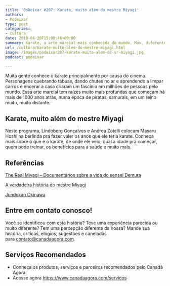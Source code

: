 ```yaml
---
title: 'PoDeixar #207: Karate, muito além do mestre Miyagi'
authors:
- Podeixar
type: post
categories:
- cultura
date: 2018-08-20T15:00:46+00:00
summary: Karate, a arte marcial mais conhecida do mundo. Mas, diferente do imaginário popular, o Karate é muito mais do que lavar o carro e encerar o chão.
url: /cultura/karate-muito-alem-do-mestre-miyagi.html
image: /images/podeixar207-karate-muito-alem-do-sr-miyagi.jpg
podcast: podeixar

---
```

Muita gente conhece o karate principalmente por causa do cinema. Personagens quebrando tábuas, dando chutes no ar e aprendendo a limpar carros e encerar a casa criaram um fascínio em milhões de pessoas pelo mundo. Essa arte marcial tem raízes muito mais profundas que começam há mais de 1000 anos atrás, numa época de piratas, samurais, em um reino muito, muito distante.

## Karate, muito além do mestre Miyagi

Neste programa, Lindoberg Gonçalves e Andrea Zotelli colocam Masaru Hoshi na berlinda pra fazer valer os anos que ele teria karate. Conheça mais sobre o que é o karate, de onde ele veio, qual a idade pra começar, quem pode treinar, os benefícios para a saúde e muito mais.



## Referências

<a href="https://www.imdb.com/title/tt2313306/" target="_blank" rel="noopener noreferrer">The Real Miyagi &#8211; Documentários sobre a vida do sensei Demura</a>

<a href="https://www.youtube.com/watch?v=Tp-UDzaD98k" target="_blank" rel="noopener noreferrer">A verdadeira história do mestre Miyagi</a>

<a href="http://www.jundokan-hb.jp/" target="_blank" rel="noopener noreferrer">Jundokan Okinawa</a>

## Entre em contato conosco!

Você se identificou com esta história? Teve uma experiência parecida ou muito diferente? Tem uma percepção diferente da nossa? Mande sua história, críticas, elogios, sugestões e caneladas para <contato@canadaagora.com>.

## Serviços Recomendados

  * Conheça os produtos, serviços e parceiros recomendados pelo Canadá Agora
  * Acesse agora <https://www.canadaagora.com/servicos>